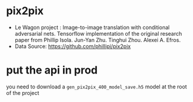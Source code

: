 # pix2pix
- Le Wagon project : Image-to-image translation with conditional adversarial nets. Tensorflow implementation of the original research paper from Phillip Isola. Jun-Yan Zhu. Tinghui Zhou. Alexei A. Efros.
- Data Source: https://github.com/phillipi/pix2pix

# put the api in prod

you need to download a `gen_pix2pix_400_model_save.h5` model at the root of the project
